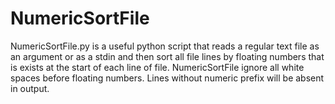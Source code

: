# NumericSortFile
NumericSortFile.py is a useful python script that reads a regular text file as an argument or as a stdin and then sort all file lines by floating numbers that is exists at the start of each line of file. NumericSortFile ignore all white spaces before floating numbers. Lines without numeric prefix will be absent in output.
